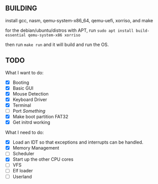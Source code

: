 ## BUILDING

install gcc, nasm, qemu-system-x86_64, qemu-uefi, xorriso, and make

for the debian/ubuntu/distros with APT, run ``sudo apt install build-essential qemu-system-x86 xorriso``

then run ``make run`` and it will build and run the OS.

## TODO

What I want to do: 
- [X] Booting 
- [X] Basic GUI 
- [X] Mouse Detection 
- [X] Keyboard Driver
- [X] Terminal
- [ ] Port *Something*
- [X] Make boot partition FAT32
- [X] Get initrd working

What I need to do:
- [X] Load an IDT so that exceptions and interrupts can be handled.
- [X] Memory Management 
- [ ] Scheduler 
- [X] Start up the other CPU cores
- [ ] VFS
- [ ] Elf loader
- [ ] Userland
